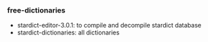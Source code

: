 ### free-dictionaries

  * stardict-editor-3.0.1: to compile and decompile stardict database
  * stardict-dictionaries: all dictionaries
